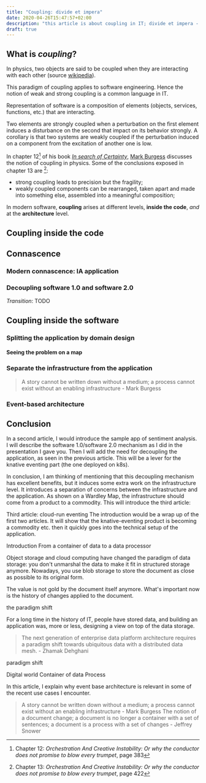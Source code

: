 ```yaml
---
title: "Coupling: divide et impera"
date: 2020-04-26T15:47:57+02:00
description: "this article is about coupling in IT; divide et impera - divide and conquer"
draft: true
---
```


## What is _coupling_?

In physics, two objects are said to be coupled when they are interacting with each other (source [wikipedia](https://en.wikipedia.org/wiki/Coupling_(physics))).

This paradigm of coupling applies to software engineering. Hence the notion of weak and strong coupling is a common language in IT.

Representation of software is a composition of elements (objects, services, functions, etc.) that are interacting.

Two elements are strongly coupled when a perturbation on the first element induces a disturbance on the second that impact on its behavior strongly.
A corollary is that two systems are weakly coupled if the perturbation induced on a component from the excitation of another one is low.

In chapter 12[^1] of his book [_In search of Certainty_](http://markburgess.org/certainty.html), [Mark Burgess](https://twitter.com/markburgess_osl) discusses the notion of coupling in physics. Some of the conclusions exposed in chapter 13 are [^2]:

- strong coupling leads to precision but the fragility;
- weakly coupled components can be rearranged, taken apart and made into something else, assembled into a meaningful composition;

[^1]: Chapter 12: _Orchestration And Creative Instability: Or why the conductor does not promise to blow every trumpet_, page 383
[^2]: Chapter 13: _Orchestration And Creative Instability: Or why the conductor does not promise to blow every trumpet_, page 422

In modern software, **coupling** arises at different levels, **inside the code**, *and* at the **architecture** level. 

## Coupling inside the code

## Connascence

### Modern connascence: IA application

### Decoupling software 1.0 and software 2.0

_Transition_: TODO

## Coupling inside the software

### Splitting the application by domain design

#### Seeing the problem on a map

### Separate the infrastructure from the application

> A story cannot be written down without a medium; a process cannot exist without an enabling infrastructure - Mark Burgess

### Event-based architecture

## Conclusion

In a second article, I would introduce the sample app of sentiment analysis. I will describe the software 1.0/software 2.0 mechanism as I did in the presentation I gave you.
Then I will add the need for decoupling the application, as seen in the previous article. This will be a lever for the knative eventing part (the one deployed on k8s).

In conclusion, I am thinking of mentioning that this decoupling mechanism has excellent benefits, but it induces some extra work on the infrastructure level. It introduces a separation of concerns between the infrastructure and the application. As shown on a Wardley Map, the infrastructure should come from a product to a commodity. This will introduce the third article:

Third article: cloud-run eventing
The introduction would be a wrap up of the first two articles.
It will show that the knative-eventing product is becoming a commodity etc. then it quickly goes into the technical setup of the application.

Introduction
From a container of data to a data processor

Object storage and cloud computing have changed the paradigm of data storage: you don't unmarshal the data to make it fit in structured storage anymore. Nowadays, you use blob storage to store the document as close as possible to its original form.

The value is not gold by the document itself anymore. What's important now is the history of changes applied to the document.

the paradigm shift

For a long time in the history of IT, people have stored data, and building an application was, more or less, designing a view on top of the data storage.

> The next generation of enterprise data platform architecture requires a paradigm shift towards ubiquitous data with a distributed data mesh. - Zhamak Dehghani

 paradigm shift

Digital world
Container of data
Process

In this article, I explain why event base architecture is relevant in some of the recent use cases I encounter.

> A story cannot be written down without a medium; a process cannot exist without an enabling infrastructure - Mark Burgess
> The notion of a document change; a document is no longer a container with a set of sentences; a document is a process with a set of changes - Jeffrey Snower
